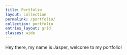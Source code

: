 ```yaml
---
title: Portfolio
layout: collection
permalink: /portfolio/
collection: portfolio
entries_layout: grid
classes: wide
---
```

Hey there, my name is Jasper, welcome to my portfolio!